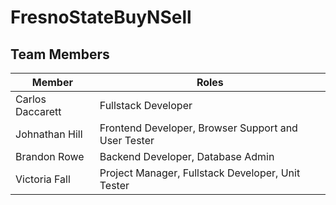 # FresnoStateBuyNSell

## Team Members
Member | Roles
 --- | ---  
Carlos Daccarett | Fullstack Developer
Johnathan Hill | Frontend Developer, Browser Support and User Tester
Brandon Rowe | Backend Developer, Database Admin
Victoria Fall | Project Manager, Fullstack Developer, Unit Tester
